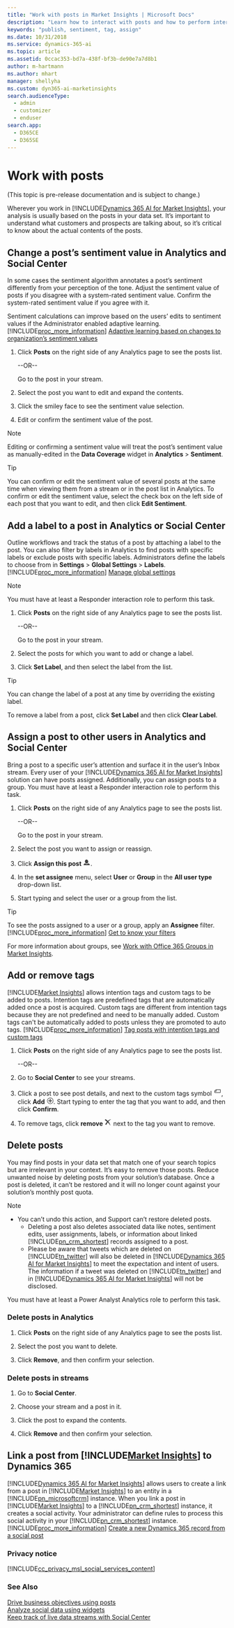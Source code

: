 ```yaml
---
title: "Work with posts in Market Insights | Microsoft Docs"
description: "Learn how to interact with posts and how to perform internal actions."
keywords: "publish, sentiment, tag, assign"
ms.date: 10/31/2018
ms.service: dynamics-365-ai
ms.topic: article
ms.assetid: 0ccac353-bd7a-438f-bf3b-de90e7a7d8b1
author: m-hartmann
ms.author: mhart
manager: shellyha
ms.custom: dyn365-ai-marketinsights
search.audienceType: 
  - admin
  - customizer
  - enduser
search.app: 
  - D365CE
  - D365SE
---
```


# Work with posts

(This topic is pre-release documentation and is subject to change.)

Wherever you work in [!INCLUDE[Dynamics 365 AI for Market Insights](../includes/pn-market-insights-long.md)], your analysis is usually based on the posts in your data set. It’s important to understand what customers and prospects are talking about, so it’s critical to know about the actual contents of the posts.  
  
<a name="sentiment"></a>   
## Change a post’s sentiment value in Analytics and Social Center  
 In some cases the sentiment algorithm annotates a post’s sentiment differently from your perception of the tone. Adjust the sentiment value of posts if you disagree with a system-rated sentiment value. Confirm the system-rated sentiment value if you agree with it.  
  
 Sentiment calculations can improve based on the users’ edits to sentiment values if the Administrator enabled adaptive learning. [!INCLUDE[proc_more_information](../includes/proc-more-information.md)] [Adaptive learning based on changes to organization’s sentiment values](adaptive-learning.md)  
  
1.  Click **Posts** on the right side of any Analytics page to see the posts list.  
  
     --OR--  
  
     Go to the post in your stream.  
  
2.  Select the post you want to edit and expand the contents.  
  
3.  Click the smiley face to see the sentiment value selection.  
  
4.  Edit or confirm the sentiment value of the post.  
  
> [!NOTE]
>  Editing or confirming a sentiment value will treat the post’s sentiment value as manually-edited in the **Data Coverage** widget in **Analytics** > **Sentiment**.  
  
> [!TIP]
>  You can confirm or edit the sentiment value of several posts at the same time when viewing them from a stream or in the post list in Analytics. To confirm or edit the sentiment value, select the check box on the left side of each post that you want to edit, and then click **Edit Sentiment**.  
  
<a name="labels"></a>   
## Add a label to a post in Analytics or Social Center  
 Outline workflows and track the status of a post by attaching a label to the post. You can also filter by labels in Analytics to find posts with specific labels or exclude posts with specific labels. Administrators define the labels to choose from in **Settings** > **Global Settings** > **Labels**. [!INCLUDE[proc_more_information](../includes/proc-more-information.md)] [Manage global settings](manage-global-settings.md)  
  
> [!NOTE]
>  You must have at least a Responder interaction role to perform this task.  
  
1.  Click **Posts** on the right side of any Analytics page to see the posts list.  
  
     --OR--  
  
     Go to the post in your stream.  
  
2.  Select the posts for which you want to add or change a label.  
  
3.  Click **Set Label**, and then select the label from the list.  
  
> [!TIP]
>  You can change the label of a post at any time by overriding the existing label.  
>   
>  To remove a label from a post, click **Set Label** and then click **Clear Label**.  
  
<a name="assignTo"></a>   
## Assign a post to other users in Analytics and Social Center  
 Bring a post to a specific user’s attention and surface it in the user’s Inbox stream. Every user of your [!INCLUDE[Dynamics 365 AI for Market Insights](../includes/pn-market-insights-long.md)] solution can have posts assigned. Additionally, you can assign posts to a group. You must have at least a Responder interaction role to perform this task.  
  
1.  Click **Posts** on the right side of any Analytics page to see the posts list.  
  
     --OR--  
  
     Go to the post in your stream.  
  
2.  Select the post you want to assign or reassign.  
  
3.  Click **Assign this post** ![user symbol](media/user-avatar-icon.png "User symbol").  
  
4.  In the **set assignee** menu, select **User** or **Group** in the **All user type** drop-down list.  
  
5.  Start typing and select the user or a group from the list.  
  
> [!TIP]
>  To see the posts assigned to a user or a group, apply an **Assignee** filter. [!INCLUDE[proc_more_information](../includes/proc-more-information.md)] [Get to know your filters](understand-filters.md)  
> 
>  For more information about groups, see [Work with Office 365 Groups in Market Insights](office-365-groups.md).  
  
<a name="Add_a_custom_tag"></a>   
## Add or remove tags  
 [!INCLUDE[Market Insights](../includes/pn-market-insights-short.md)] allows intention tags and custom tags to be added to posts. Intention tags are predefined tags that are automatically added once a post is acquired. Custom tags are different from intention tags because they are not predefined and need to be manually added. Custom tags can't be automatically added to posts unless they are promoted to auto tags. [!INCLUDE[proc_more_information](../includes/proc-more-information.md)] [Tag posts with intention tags and custom tags](tags.md)  
  
1.  Click **Posts** on the right side of any Analytics page to see the posts list.  
  
     --OR--  
  
2.  Go to **Social Center** to see your streams.  
  
3.  Click a post to see post details, and next to the custom tags symbol ![tag symbol in market insights](media/tag-symbol.png "Tag symbol in Market Insights"), click **Add** ![add button](media/add-icon.png "Add button"). Start typing to enter the  tag that you want to add, and then click **Confirm**.  
  
4.  To remove tags,  click **remove** ![delete button](media/delete-icon.png "Delete button") next to the tag you want to remove.  
  
<a name="delete"></a>   
## Delete posts  
 You may find posts in your data set that match one of your search topics but are irrelevant in your context. It’s easy to remove those posts. Reduce unwanted noise by deleting posts from your solution’s database. Once a post is deleted, it can’t be restored and it will no longer count against your solution’s monthly post quota.  
  
> [!NOTE]
> - You can’t undo this action, and Support can’t restore deleted posts.  
>   - Deleting a post also deletes associated data like notes, sentiment edits, user assignments, labels, or information about linked [!INCLUDE[pn_crm_shortest](../includes/pn-crm-shortest.md)] records assigned to a post.  
>   - Please be aware that tweets which are deleted on [!INCLUDE[tn_twitter](../includes/tn-twitter.md)] will also be deleted in [!INCLUDE[Dynamics 365 AI for Market Insights](../includes/pn-market-insights-long.md)] to meet the expectation and intent of users. The information if a tweet was deleted on [!INCLUDE[tn_twitter](../includes/tn-twitter.md)] and in [!INCLUDE[Dynamics 365 AI for Market Insights](../includes/pn-market-insights-long.md)] will not be disclosed.  
  
 You must have at least a Power Analyst Analytics role to perform this task.  
  
### Delete posts in Analytics  
  
1.  Click **Posts** on the right side of any Analytics page to see the posts list.  
  
2.  Select the post you want to delete.  
  
3.  Click **Remove**, and then confirm your selection.  
  
### Delete posts in streams  
  
1.  Go to **Social Center**.  
  
2.  Choose your stream and a post in it.  
  
3.  Click the post to expand the contents.  
  
4.  Click **Remove** and then confirm your selection.  
  
<a name="link_post"></a>   
## Link a post from [!INCLUDE[Market Insights](../includes/pn-market-insights-short.md)] to Dynamics 365  
 [!INCLUDE[Dynamics 365 AI for Market Insights](../includes/pn-market-insights-long.md)] allows users to create a link from a post in [!INCLUDE[Market Insights](../includes/pn-market-insights-short.md)] to an entity in a [!INCLUDE[pn_microsoftcrm](../includes/pn-microsoftcrm.md)] instance. When you link a post in [!INCLUDE[Market Insights](../includes/pn-market-insights-short.md)] to a [!INCLUDE[pn_crm_shortest](../includes/pn-crm-shortest.md)] instance, it creates a social activity. Your administrator can define rules to process this social activity in your [!INCLUDE[pn_crm_shortest](../includes/pn-crm-shortest.md)] instance. [!INCLUDE[proc_more_information](../includes/proc-more-information.md)] [Create a new Dynamics 365 record from a social post](create-dynamics-365-record-from-social-post.md)  
  
<a name="privacy"></a>   
### Privacy notice  
 [!INCLUDE[cc_privacy_msl_social_services_content](../includes/cc-privacy-market-insights-social-services-content.md)]  
  
### See Also  
 [Drive business objectives using posts](publish-react-posts.md)   
 [Analyze social data using widgets](analyze-social-data-using-widgets.md)   
 [Keep track of live data streams with Social Center](social-center.md)
